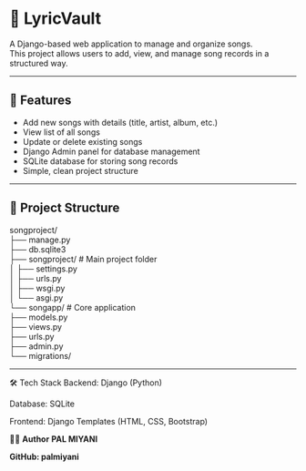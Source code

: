 # 🎵 LyricVault

A Django-based web application to manage and organize songs.  
This project allows users to add, view, and manage song records in a structured way.

---

## 🚀 Features

- Add new songs with details (title, artist, album, etc.)
- View list of all songs
- Update or delete existing songs
- Django Admin panel for database management
- SQLite database for storing song records
- Simple, clean project structure

---

## 📂 Project Structure

songproject/<br>
├── manage.py<br>
├── db.sqlite3<br>
├── songproject/ # Main project folder<br>
│ ├── settings.py<br>
│ ├── urls.py<br>
│ ├── wsgi.py<br>
│ └── asgi.py<br>
└── songapp/ # Core application<br>
├── models.py<br>
├── views.py<br>
├── urls.py<br>
├── admin.py<br>
└── migrations/<br>

---


🛠️ Tech Stack
Backend: Django (Python)

Database: SQLite

Frontend: Django Templates (HTML, CSS, Bootstrap)

👨‍💻 <b>Author</b>
<b>PAL MIYANI</b>

<b>GitHub: palmiyani</b>

